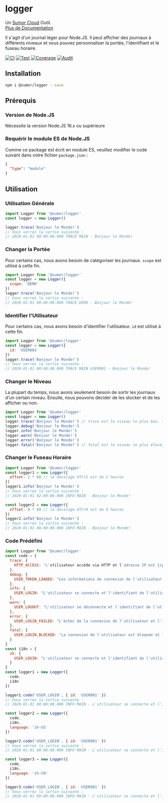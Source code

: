 # logger

Un [Sumor Cloud](https://sumor.cloud) Outil.  
[Plus de Documentation](https://sumor.cloud)

Il s'agit d'un journal léger pour Node.JS.
Il peut afficher des journaux à différents niveaux et vous pouvez personnaliser la portée, l'identifiant et le fuseau horaire.

[![CI](https://github.com/sumor-cloud/logger/actions/workflows/ci.yml/badge.svg)](https://github.com/sumor-cloud/logger/actions/workflows/ci.yml)
[![Test](https://github.com/sumor-cloud/logger/actions/workflows/ut.yml/badge.svg)](https://github.com/sumor-cloud/logger/actions/workflows/ut.yml)
[![Coverage](https://github.com/sumor-cloud/logger/actions/workflows/coverage.yml/badge.svg)](https://github.com/sumor-cloud/logger/actions/workflows/coverage.yml)
[![Audit](https://github.com/sumor-cloud/logger/actions/workflows/audit.yml/badge.svg)](https://github.com/sumor-cloud/logger/actions/workflows/audit.yml)

## Installation

```bash
npm i @sumor/logger --save
```

## Prérequis

### Version de Node.JS

Nécessite la version Node.JS 16.x ou supérieure

### Requérir le module ES de Node.JS

Comme ce package est écrit en module ES, veuillez modifier le code suivant dans votre fichier `package.json` :

```json
{
  "type": "module"
}
```

## Utilisation

### Utilisation Générale

```js
import Logger from '@sumor/logger'
const logger = new Logger()

logger.trace('Bonjour le Monde!')
// Vous verrez la sortie suivante :
// 2020-01-01 00:00:00.000 TRACE MAIN - Bonjour le Monde!
```

### Changer la Portée

Pour certains cas, nous avons besoin de catégoriser les journaux. `scope` est utilisé à cette fin.

```js
import Logger from '@sumor/logger'
const logger = new Logger({
  scope: 'DEMO'
})
logger.trace('Bonjour le Monde!')
// Vous verrez la sortie suivante :
// 2020-01-01 00:00:00.000 TRACE DEMO - Bonjour le Monde!
```

### Identifier l'Utilisateur

Pour certains cas, nous avons besoin d'identifier l'utilisateur. `id` est utilisé à cette fin.

```js
import Logger from '@sumor/logger'
const logger = new Logger({
  id: 'USER001'
})
logger.trace('Bonjour le Monde!')
// Vous verrez la sortie suivante :
// 2020-01-01 00:00:00.000 TRACE MAIN USER001 - Bonjour le Monde!
```

### Changer le Niveau

La plupart du temps, nous avons seulement besoin de sortir les journaux d'un certain niveau. Ensuite, nous pouvons décider de les stocker et de les afficher ou non.

```js
import Logger from '@sumor/logger'
const logger = new Logger()
logger.trace('Bonjour le Monde!') // trace est le niveau le plus bas, tous les journaux seront affichés
logger.debug('Bonjour le Monde!')
logger.info('Bonjour le Monde!')
logger.warn('Bonjour le Monde!')
logger.error('Bonjour le Monde!')
logger.fatal('Bonjour le Monde!') // fatal est le niveau le plus élevé, seules les erreurs critiques seront affichées
```

### Changer le Fuseau Horaire

```js
import Logger from '@sumor/logger'
const logger1 = new Logger({
  offset: 2 * 60 // le décalage UTC+2 est de 2 heures
})
logger1.info('Bonjour le Monde!')
// Vous verrez la sortie suivante :
// 2020-01-01 02:00:00.000 INFO MAIN - Bonjour le Monde!

const logger2 = new Logger({
  offset: 8 * 60 // le décalage UTC+8 est de 8 heures
})
logger2.info('Bonjour le Monde!')
// Vous verrez la sortie suivante :
// 2020-01-01 08:00:00.000 INFO MAIN - Bonjour le Monde!
```

### Code Prédéfini

```js
import Logger from '@sumor/logger'
const code = {
  trace: {
    HTTP_ACCESS: 'L'utilisateur accède via HTTP et l'adresse IP est {ip}'
  },
  debug: {
    USER_TOKEN_LOADED: "Les informations de connexion de l'utilisateur sont lues et l'identifiant de l'utilisateur est {id}"
  },
  info: {
    USER_LOGIN: "L'utilisateur se connecte et l'identifiant de l'utilisateur est {id}"
  },
  warn: {
    USER_LOGOUT: "L'utilisateur se déconnecte et l'identifiant de l'utilisateur est {id}"
  },
  error: {
    USER_LOGIN_FAILED: "L'échec de la connexion de l'utilisateur et l'identifiant de l'utilisateur sont {id}"
  },
  fatal: {
    USER_LOGIN_BLOCKED: "La connexion de l'utilisateur est bloquée et l'identifiant de l'utilisateur est {id}"
  }
}
const i18n = {
  zh: {
    USER_LOGIN: "L'utilisateur se connecte et l'identifiant de l'utilisateur est {id}"
  }
}
const logger1 = new Logger({
  code,
  i18n
})

logger1.code('USER_LOGIN', { id: 'USER001' })
// Vous verrez la sortie suivante :
// 2020-01-01 00:00:00.000 INFO MAIN - L'utilisateur se connecte et l'identifiant de l'utilisateur est USER001

const logger2 = new Logger({
  code,
  i18n,
  language: 'zh-US'
})

logger2.code('USER_LOGIN', { id: 'USER001' })
// Vous verrez la sortie suivante :
// 2020-01-01 00:00:00.000 INFO MAIN - L'utilisateur se connecte et l'identifiant de l'utilisateur est USER001

const logger3 = new Logger({
  code,
  i18n,
  language: 'zh-CN'
})

logger3.code('USER_LOGIN', { id: 'USER001' })
// Vous verrez la sortie suivante :
// 2020-01-01 00:00:00.000 INFO MAIN - L'utilisateur se connecte et l'identifiant de l'utilisateur est USER001
```
